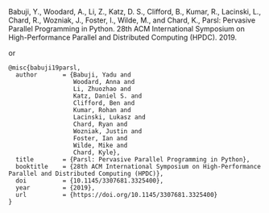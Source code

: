 Babuji, Y., Woodard, A., Li, Z., Katz, D. S., Clifford, B., Kumar, R., Lacinski, L., Chard, R., Wozniak, J., Foster, I., Wilde, M., and Chard, K., Parsl: Pervasive Parallel Programming in Python. 28th ACM International Symposium on High-Performance Parallel and Distributed Computing (HPDC). 2019.

or

```{tex}
@misc{babuji19parsl,
  author       = {Babuji, Yadu and
                  Woodard, Anna and
                  Li, Zhuozhao and
                  Katz, Daniel S. and
                  Clifford, Ben and
                  Kumar, Rohan and
                  Lacinski, Lukasz and
                  Chard, Ryan and 
                  Wozniak, Justin and
                  Foster, Ian and 
                  Wilde, Mike and
                  Chard, Kyle},
  title        = {Parsl: Pervasive Parallel Programming in Python},
  booktitle    = {28th ACM International Symposium on High-Performance Parallel and Distributed Computing (HPDC)},
  doi          = {10.1145/3307681.3325400},
  year         = {2019},
  url          = {https://doi.org/10.1145/3307681.3325400}
}
```
